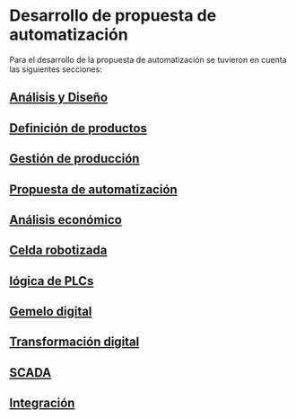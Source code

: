 
# Desarrollo de propuesta de automatización 
 
Para el desarrollo de la propuesta de automatización se tuvieron en cuenta las siguientes secciones:

## [Análisis y Diseño](./1-analisis-disenio)

## [Definición de productos](./2-definicion-de-productos)

## [Gestión de producción](./5-gestion-produccion)

## [Propuesta de automatización](./4-propuesta)

## [Análisis económico](./3-analisis-economico)

## [Celda robotizada](./6-celda-robotizada)

## [lógica de PLCs](./7-PLC)

## [Gemelo digital](./8-digital-factory)

## [Transformación digital](./8-transformacion-digital)

## [SCADA](./9-SCADA)

## [Integración](./10-integracion)

<!---
[tecnomatix](/tecnomatix_report)

$$ x = {-b \pm \sqrt{b^2-4ac} \over 2a} $$
-->
